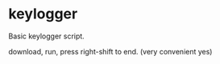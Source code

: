 # keylogger
Basic keylogger script.

download, run, press right-shift to end. (very convenient yes)
